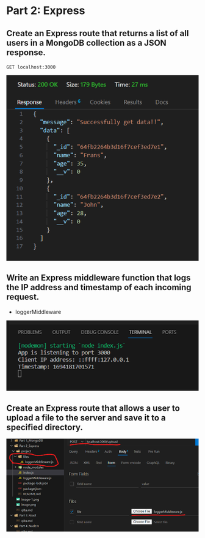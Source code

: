 # Part 2: Express

## Create an Express route that returns a list of all users in a MongoDB collection as a JSON response.

```
GET localhost:3000
```

![Alt text](image.png)

## Write an Express middleware function that logs the IP address and timestamp of each incoming request.

- loggerMiddleware

![Alt text](image-1.png)

## Create an Express route that allows a user to upload a file to the server and save it to a specified directory.

![Alt text](image-2.png)

